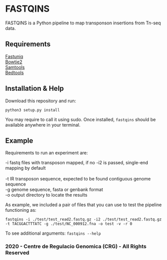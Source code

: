 # FASTQINS
FASTQINS is a Python pipeline to map transponson insertions from Tn-seq data. 

## Requirements
  [Fastuniq](https://sourceforge.net/projects/fastuniq/) <br /> 
  [Bowtie2](http://bowtie-bio.sourceforge.net/bowtie2/manual.shtml)<br />
  [Samtools](http://www.htslib.org/)<br/>
  [Bedtools](https://bedtools.readthedocs.io/en/latest/)

## Installation & Help

Download this repository and run:

`python3 setup.py install`

You may require to call it using sudo. Once installed, `fastqins` should be available anywhere in your terminal. 

## Example

Requirements to run an experiment are: 

  -i fastq files with transposon mapped, if no -i2 is passed, single-end mapping by default <br />  
  -t IR transposon sequence, expected to be found contiguous genome sequence  <br /> 
  -g genome sequence, fasta or genbank format  <br /> 
  -o output directory to locate the results 

As example, we included a pair of files that you can use to test the pipeline functioning as:

`fastqins -i ./test/test_read2.fastq.gz -i2 ./test/test_read2.fastq.gz -t TACGGACTTTATC -g ./test/NC_000912.fna -o test -v -r 0`

To see additional arguments:
`fastqins --help`

### 2020 - Centre de Regulacio Genomica (CRG) - All Rights Reserved
